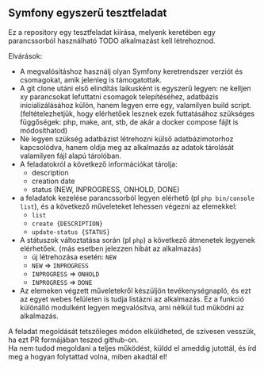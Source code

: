 ## Symfony egyszerű tesztfeladat

Ez a repository egy tesztfeladat kiírása, melyenk keretében egy parancssorból használható TODO alkalmazást kell létrehoznod. 

Elvárások:

- A megvalósításhoz használj olyan Symfony keretrendszer verziót és csomagokat, amik jelenleg is támogatottak.  
 - A git clone utáni első elindítás laikusként is egyszerű legyen: ne kelljen xy parancsokat lefuttatni csomagok telepítéséhez, adatbázis inicializálásához külön, hanem legyen erre egy, valamilyen build script. (feltételezhetjük, hogy elérhetőek lesznek ezek futtatásához szükséges függőségek: php, make, ant, stb, de akár a docker compose fájlt is módosíthatod)
 - Ne legyen szükség adatbázist létrehozni külső adatbázimotorhoz kapcsolódva, hanem oldja meg az alkalmazás az adatok tárolását valamilyen fájl alapú tárolóban.
 - A feladatokról a következő információkat tárolja:
   - description
   - creation date
   - status (NEW, INPROGRESS, ONHOLD, DONE)
 - a feladatok kezelése parancssorból legyen elérhető (pl `php bin/console list`), és a következő műveleteket lehessen végezni az elemekkel:
   - `list`
   - `create {DESCRIPTION}`
   - `update-status {STATUS}`
 - A státuszok változtatása során (pl `php`) a következő átmenetek legyenek elérhetőek. (más esetben jelezzen hibát az alkalmazás)
   - új létrehozása esetén: `NEW`
   - `NEW` => `INPROGRESS`
   - `INPROGRESS` => `ONHOLD`
   - `INPROGRESS` => `DONE`
 - Az elemeken végzett műveletekről készüljön tevékenységnapló, és ezt az egyet webes felületen is tudja listázni az alkalmazás. Ez a funkció különálló modulként legyen megvalósítva, ami nélkül tud működni az alkalmazás.

A feladat megoldását tetszőleges módon elküldheted, de szívesen vesszük, ha ezt PR formájában teszed github-on.   
Ha nem tudod megoldani a teljes működést, küldd el ameddig jutottál, és írd meg a hogyan folytattad volna, miben akadtál el!



